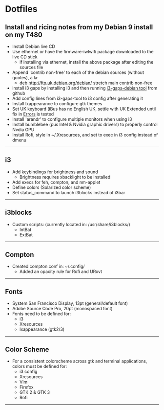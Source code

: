 # Dotfiles
## Install and ricing notes from my Debian 9 install on my T480

- Install Debian live CD
- Use ethernet or have the firmware-iwlwifi package downloaded to the live CD stick
	- if installing via ethernet, install the above package after editing the sources file
- Append 'contrib non-free' to each of the debian sources (without quotes), a la:
	- deb http://ftp.uk.debian.org/debian/ stretch main contrib non-free
- install i3 gaps by installing i3 and then running [i3-gaps-debian tool](https://github.com/maestrogerardo/i3-gaps-deb) from github
- Add config lines from i3-gaps-tool to i3 config after generating it
- Install lxappearance to configure gtk themes
- Set UK keyboard (iBus has no English UK, settle with UK Extended until fix in [Errors](Dotfiles/Errors.md) is tested
- Install 'arandr' to configure multiple monitors when using i3
- Install bumblebee (pus Intel & Nvidia graphic drivers) to properly control Nvdia GPU
- Install Rofi, style in ~/.Xresources, and set to exec in i3 config instead of dmenu
---

## i3
- Add keybindings for brightness and sound 
  - Brightness requires xbacklight to be installed
- Add execs for feh, compton, and nm-applet
- Define colors (Solarized color scheme)
- Set status_command to launch i3blocks instead of i3bar
---

## i3blocks
- Custom scripts: (currently located in: /usr/share/i3blocks/)
  - IntBat
  - ExtBat
---

## Compton
- Created compton.conf in: ~/.config/
  - Added an opacity rule for Rofi and URxvt
---

## Fonts
- System San Francisco Display, 13pt (general/default font)
- Adobe Source Code Pro, 20pt (monospaced font)
- Fonts need to be defined for:
  - i3
  - Xresources
  - lxappearance (gtk2/3)
---

## Color Scheme
- For a consistent colorscheme across gtk and terminal applications, colors must be defined for:
  - i3 config
  - Xresources
  - Vim
  - Firefox
  - GTK 2 & GTK 3
  - Rofi
---
